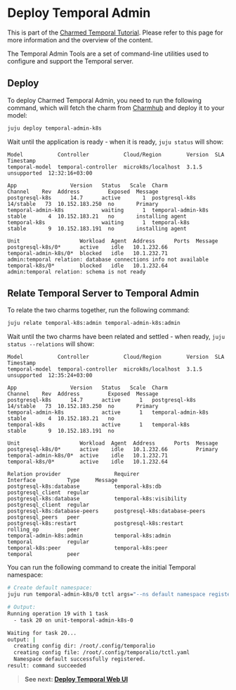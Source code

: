 # Deploy Temporal Admin

This is part of the
[Charmed Temporal Tutorial](https://discourse.charmhub.io/t/charmed-temporal-k8s-tutorial-introduction/11777).
Please refer to this page for more information and the overview of the content.

The Temporal Admin Tools are a set of command-line utilities used to configure
and support the Temporal server.

## Deploy

To deploy Charmed Temporal Admin, you need to run the following command, which
will fetch the charm from [Charmhub](https://charmhub.io/temporal-admin-k8s) and
deploy it to your model:

```bash
juju deploy temporal-admin-k8s
```

Wait until the application is ready - when it is ready, `juju status` will show:

```
Model           Controller           Cloud/Region        Version  SLA          Timestamp
temporal-model  temporal-controller  microk8s/localhost  3.1.5    unsupported  12:32:16+03:00

App                 Version   Status   Scale  Charm                Channel    Rev  Address         Exposed  Message
postgresql-k8s      14.7      active       1  postgresql-k8s       14/stable   73  10.152.183.250  no       Primary
temporal-admin-k8s            waiting      1  temporal-admin-k8s   stable       4  10.152.183.21   no       installing agent
temporal-k8s                  waiting      1  temporal-k8s         stable       9  10.152.183.191  no       installing agent

Unit                   Workload  Agent  Address      Ports  Message
postgresql-k8s/0*      active    idle   10.1.232.66
temporal-admin-k8s/0*  blocked   idle   10.1.232.71         admin:temporal relation: database connections info not available
temporal-k8s/0*        blocked   idle   10.1.232.64          admin:temporal relation: schema is not ready
```

## Relate Temporal Server to Temporal Admin

To relate the two charms together, run the following command:

```bash
juju relate temporal-k8s:admin temporal-admin-k8s:admin
```

Wait until the two charms have been related and settled - when ready,
`juju status --relations` will show:

```
Model           Controller           Cloud/Region        Version  SLA          Timestamp
temporal-model  temporal-controller  microk8s/localhost  3.1.5    unsupported  12:35:24+03:00

App                 Version   Status   Scale  Charm                Channel    Rev  Address         Exposed  Message
postgresql-k8s      14.7      active      1   postgresql-k8s       14/stable   73  10.152.183.250  no       Primary
temporal-admin-k8s            active      1   temporal-admin-k8s   stable       4  10.152.183.21   no
temporal-k8s                  active      1   temporal-k8s         stable       9  10.152.183.191  no

Unit                   Workload  Agent  Address      Ports  Message
postgresql-k8s/0*      active    idle   10.1.232.66         Primary
temporal-admin-k8s/0*  active    idle   10.1.232.71
temporal-k8s/0*        active    idle   10.1.232.64

Relation provider                 Requirer                       Interface          Type     Message
postgresql-k8s:database           temporal-k8s:db                postgresql_client  regular
postgresql-k8s:database           temporal-k8s:visibility        postgresql_client  regular
postgresql-k8s:database-peers     postgresql-k8s:database-peers  postgresql_peers   peer
postgresql-k8s:restart            postgresql-k8s:restart         rolling_op         peer
temporal-admin-k8s:admin          temporal-k8s:admin             temporal           regular
temporal-k8s:peer                 temporal-k8s:peer              temporal           peer
```

You can run the following command to create the initial Temporal namespace:

```bash
# Create default namespace:
juju run temporal-admin-k8s/0 tctl args="--ns default namespace register -rd 3" --wait 1m

# Output:
Running operation 19 with 1 task
  - task 20 on unit-temporal-admin-k8s-0

Waiting for task 20...
output: |
  creating config dir: /root/.config/temporalio
  creating config file: /root/.config/temporalio/tctl.yaml
  Namespace default successfully registered.
result: command succeeded
```

> **See next:
> [Deploy Temporal Web UI](https://discourse.charmhub.io/t/charmed-temporal-k8s-tutorial-deploy-temporal-web-ui/11782)**
